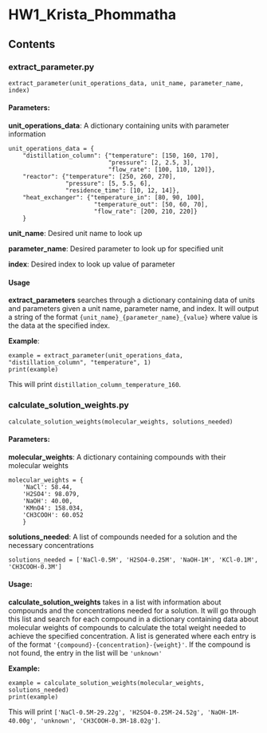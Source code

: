 # HW1_Krista_Phommatha

## Contents
### extract_parameter.py
    extract_parameter(unit_operations_data, unit_name, parameter_name, index)

#### Parameters:
**unit_operations_data**: A dictionary containing units with parameter information

```
unit_operations_data = {
    "distillation_column": {"temperature": [150, 160, 170],
                            "pressure": [2, 2.5, 3],
                            "flow_rate": [100, 110, 120]},
    "reactor": {"temperature": [250, 260, 270],
                "pressure": [5, 5.5, 6],
                "residence_time": [10, 12, 14]},
    "heat_exchanger": {"temperature_in": [80, 90, 100],
                        "temperature_out": [50, 60, 70],
                        "flow_rate": [200, 210, 220]}
    }
```

**unit_name**: Desired unit name to look up

**parameter_name**: Desired parameter to look up for specified unit

**index**: Desired index to look up value of parameter

#### Usage
**extract_parameters** searches through a dictionary containing data of units and parameters given a unit name, parameter name, and index. It will output a string of the format `{unit_name}_{parameter_name}_{value}` where value is the data at the specified index.

**Example**:
```
example = extract_parameter(unit_operations_data, "distillation_column", "temperature", 1)
print(example)
```

This will print `distillation_column_temperature_160`.

### calculate_solution_weights.py
    calculate_solution_weights(molecular_weights, solutions_needed)

#### Parameters:
**molecular_weights**: A dictionary containing compounds with their molecular weights
```
molecular_weights = {
    'NaCl': 58.44,
    'H2SO4': 98.079,
    'NaOH': 40.00,
    'KMnO4': 158.034,
    'CH3COOH': 60.052
    }
```

**solutions_needed**: A list of compounds needed for a solution and the necessary concentrations
```
solutions_needed = ['NaCl-0.5M', 'H2SO4-0.25M', 'NaOH-1M', 'KCl-0.1M', 'CH3COOH-0.3M']
```

#### Usage:
**calculate_solution_weights** takes in a list with information about compounds and the concentrations needed for a solution. It will go through this list and search for each compound in a dictionary containing data about molecular weights of compounds to calculate the total weight needed to achieve the specified concentration. A list is generated where each entry is of the format `'{compound}-{concentration}-{weight}'`. If the compound is not found, the entry in the list will be `'unknown'`

**Example:**
```
example = calculate_solution_weights(molecular_weights, solutions_needed)
print(example)
```
This will print `['NaCl-0.5M-29.22g', 'H2SO4-0.25M-24.52g', 'NaOH-1M-40.00g', 'unknown', 'CH3COOH-0.3M-18.02g']`.
